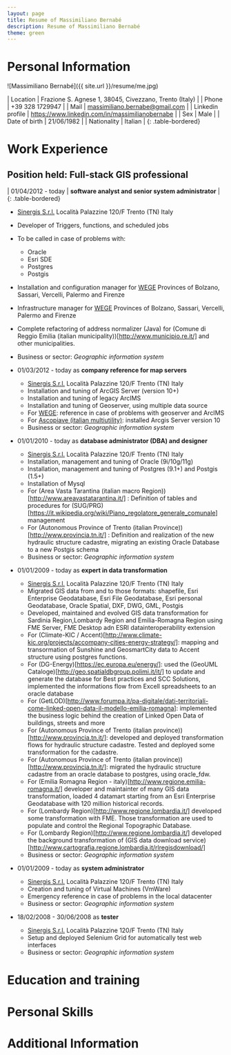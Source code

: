 ```yaml
---
layout: page
title: Resume of Massimiliano Bernabé
description: Resume of Massimiliano Bernabé
theme: green
---
```

# Personal Information

![Massimiliano Bernabé]({{ site.url }}/resume/me.jpg)

| Location            | Frazione S. Agnese 1, 38045, Civezzano, Trento  (Italy) |
| Phone               | +39 328 1729947                                         |
| Mail                | massimiliano.bernabe@gmail.com                          |
| Linkedin profile    | <https://www.linkedin.com/in/massimilianobernabe>       |
| Sex                 | Male                                                    |
| Date of birth       | 21/06/1982                                              |
| Nationality         | Italian                                                 | 
{: .table-bordered}

# Work Experience

## Position held: Full-stack GIS professional

| 01/04/2012 - today | **software analyst and senior system administrator** |
{: .table-bordered}

* [Sinergis S.r.l.](http://www.sinergis.it) Località Palazzine 120/F Trento (TN) Italy
* Developer of Triggers, functions, and scheduled jobs
* To be called in case of problems with:
    * Oracle
    * Esri SDE
    * Postgres
    * Postgis
* Installation and configuration manager for [WEGE](http://riuso.cnipa.gov.it/soluzioni/getDoc.bfr?id=177) Provinces of Bolzano, Sassari, Vercelli, Palermo and Firenze
* Infrastructure manager for [WEGE](http://riuso.cnipa.gov.it/soluzioni/getDoc.bfr?id=177) Provinces of Bolzano, Sassari, Vercelli, Palermo and Firenze
* Complete refactoring of address normalizer (Java) for (Comune di Reggio Emilia (italian municipality))[http://www.municipio.re.it/] and other municipalities.
* Business or sector: *Geographic information system*

* 01/03/2012 - today as **company reference for map servers**
    * [Sinergis S.r.l.](http://www.sinergis.it) Località Palazzine 120/F Trento (TN) Italy
    * Installation and tuning of ArcGIS Server (version 10+)
    * Installation and tuning of legacy ArcIMS 
    * Installation and tuning of Geoserver, using multiple data source
    * For [WEGE](http://riuso.cnipa.gov.it/soluzioni/getDoc.bfr?id=177): reference in case of problems with geoserver and ArcIMS
    * For [Ascopiave (italian multiutility)](http://www.gruppoascopiave.it/en/): installed Arcgis Server version 10
    * Business or sector: *Geographic information system*

* 01/01/2010 - today as **database administrator (DBA) and designer**
    * [Sinergis S.r.l.](http://www.sinergis.it) Località Palazzine 120/F Trento (TN) Italy
    * Installation, management and tuning of Oracle (9i/10g/11g)
    * Installation, management and tuning of Postgres (9.1+) and Postgis (1.5+)
    * Installation of Mysql
    * For (Area Vasta Tarantina (italian macro Region))[http://www.areavastatarantina.it/] : Definition of tables and procedures for (SUG/PRG)[https://it.wikipedia.org/wiki/Piano_regolatore_generale_comunale] management
    * For (Autonomous Province of Trento (italian Province))[http://www.provincia.tn.it/] : Definition and realization of the new hydraulic structure cadastre, migrating an existing Oracle Database to a new Postgis schema
    * Business or sector: *Geographic information system*
    
* 01/01/2009 - today as **expert in data transformation**
    * [Sinergis S.r.l.](http://www.sinergis.it) Località Palazzine 120/F Trento (TN) Italy
    * Migrated GIS data from and to those formats: shapefile, Esri Enterprise Geodatabase, Esri File Geodatabase, Esri personal Geodatabase, Oracle Spatial, DXF, DWG, GML, Postgis
    * Developed, maintained and evolved GIS data transformation for Sardinia Region,Lombardy Region and Emilia-Romagna Region using FME Server, FME Desktop adn ESRI datainteroperability extension
    * For (Climate-KIC / Accent)[http://www.climate-kic.org/projects/accompany-cities-energy-strategy/]: mapping and transormation of Sunshine and GeosmartCity data to Accent structure using postgres functions.
    * For (DG-Energy)[https://ec.europa.eu/energy/]: used the (GeoUML Cataloge)[http://geo.spatialdbgroup.polimi.it/it/] to update and generate the database for Best practices and SCC Solutions, implemented the informations flow from Excell spreadsheets to an oracle database
    * For (GetLOD)[http://www.forumpa.it/pa-digitale/dati-territoriali-come-linked-open-data-il-modello-emilia-romagna]: implemented the business logic behind the creation of Linked Open Data of buildings, streets and more
    * For (Autonomous Province of Trento (italian province))[http://www.provincia.tn.it/]: developed and deployed transformation flows for hydraulic structure cadastre. Tested and deployed some transformation for the cadastre.
    * For (Autonomous Province of Trento (italian province))[http://www.provincia.tn.it/]: migrated the hydraulic structure cadastre from an oracle database to postgres, using oracle_fdw.
    * For (Emilia Romagna Region - italy)[http://www.regione.emilia-romagna.it/] developer and maintainter of many GIS data transformation, loaded 4 datamart starting from an Esri Enterprise Geodatabase with 120 million historical records.
    * For (Lombardy Region)[http://www.regione.lombardia.it/] developed some transformation with FME. Those transformation are used to populate and control the Regional Topographic Database.
    * For (Lombardy Region)[http://www.regione.lombardia.it/] developed the background transformation of (GIS data download service)[http://www.cartografia.regione.lombardia.it/rlregisdownload/]
    * Business or sector: *Geographic information system*
    
* 01/01/2009 - today as **system administrator**
    * [Sinergis S.r.l.](http://www.sinergis.it) Località Palazzine 120/F Trento (TN) Italy
    * Creation and tuning of Virtual Machines (VmWare)
    * Emergency reference in case of problems in the local datacenter
    * Business or sector: *Geographic information system*
    
* 18/02/2008 - 30/06/2008 as **tester**
    * [Sinergis S.r.l.](http://www.sinergis.it) Località Palazzine 120/F Trento (TN) Italy
    * Setup and deployed Selenium Grid for automatically test web interfaces
    * Business or sector: *Geographic information system*

# Education and training

# Personal Skills

# Additional Information



